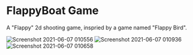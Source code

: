 # FlappyBoat Game
A "Flappy" 2d shooting game, inspried by a game named "Flappy Bird".

![Screenshot 2021-06-07 010556](https://user-images.githubusercontent.com/84399613/120935491-44ffc280-c72d-11eb-8e39-b9d1fa892bf8.png)
![Screenshot 2021-06-07 010936](https://user-images.githubusercontent.com/84399613/120935501-521cb180-c72d-11eb-8656-276080a58261.png)
![Screenshot 2021-06-07 010658](https://user-images.githubusercontent.com/84399613/120935504-58129280-c72d-11eb-9047-b9e56e921bd6.png)
